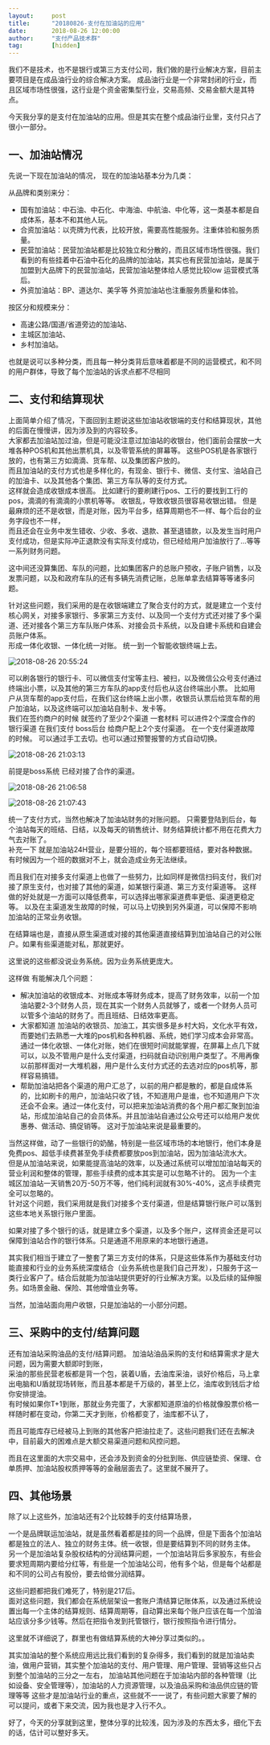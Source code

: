 ```yaml
---                                                                        
layout:     post                                            
title:      "20180826-支付在加油站的应用"                                                                       
date:       2018-08-26 12:00:00                                                                           
author:     "支付产品技术群"                                      
tag:		[hidden]                                
---
```


   
我们不是技术，也不是银行或第三方支付公司，我们做的是行业解决方案，目前主要项目是在成品油行业的综合解决方案。
成品油行业是一个非常封闭的行业，而且区域市场性很强，这行业是个资金密集型行业，交易高频、交易金额大是其特点。  
   
   
今天我分享的是支付在加油站的应用。但是其实在整个成品油行业里，支付只占了很小一部分。  
   

## 一、加油站情况
   
先说一下现在加油站的情况， 现在的加油站基本分为几类：  

从品牌和类别来分： 
- 国有加油站：中石油、中石化、中海油、中航油、中化等，这一类基本都是自成体系，基本不和其他人玩。  
- 合资加油站：以壳牌为代表，比较开放，需要高性能服务。注重体验和服务质量。   
- 民营加油站：民营加油站都是比较独立和分散的，而且区域市场性很强。我们看到的有些挂着中石油中石化的品牌的加油站，其实也有民营加油站，是属于加盟到大品牌下的民营加油站，民营加油站整体给人感觉比较low 运营模式落后。   
- 外资加油站：BP、道达尔、美孚等 外资加油站也注重服务质量和体验。  
     
按区分和规模来分： 
- 高速公路/国道/省道旁边的加油站、  
- 主城区加油站、  
- 乡村加油站。 

也就是说可以多种分类，而且每一种分类背后意味着都是不同的运营模式，和不同的用户群体，导致了每个加油站的诉求点都不尽相同  
   
## 二、支付和结算现状  
   
上面简单介绍了情况，下面回到主题说这些加油站收银端的支付和结算现状，其他的后面在慢慢讲，因为涉及到的内容较多。  
大家都去加油站加过油，但是可能没注意过加油站的收银台，他们面前会摆放一大堆各种POS机和其他出票机具，以及零管系统的屏幕等。 
这些POS机是各家银行放的，也有第三方如滴滴、货车帮、以及集团客户放的。  
而且加油站的支付方式也是多样化的，有现金、银行卡、微信、支付宝、油站自己的加油卡、以及其他各个集团、第三方车队等的支付方式。  
这样就会造成收银成本很高。 
比如建行的要刷建行pos、工行的要找到工行的pos，滴滴的有滴滴的小票机等等。
收银乱，导致收银员很容易收银出错。 
但是最麻烦的还不是收银，而是对账，因为平台多，结算周期也不一样、每个后台的业务字段也不一样，  
而且还会在业务中发生错收、少收、多收、退款、甚至退错款，以及发生当时用户支付成功，但是实际冲正退款没有实际支付成功，但已经给用户加油放行了...等等一系列财务问题。
   
这中间还没算集团、车队的问题，比如集团客户的总账户预收，子账户销售，以及发票问题，以及和政府车队的还有多辆先消费记账，总账单拿去结算等等诸多问题。  
   
针对这些问题，我们采用的是在收银端建立了聚合支付的方式，就是建立一个支付核心网关，对接多家银行、多家第三方支付、以及同一个支付方式还对接了多个渠道、还对接各个第三方车队账户体系、对接会员卡系统，以及自建卡系统和自建会员账户体系。  
形成一体化收银、一体化统一对账。 统一到一个智能收银终端上去。
   
![2018-08-26 20:55:24](http://static.cocolian.cn/img/201808/20180826_205524.png) 

 可以刷各银行的银行卡、可以微信支付宝等主扫、被扫，以及微信公众号支付通过终端出小票，以及其他的第三方车队的app支付后也从这台终端出小票。 
比如用户从货车帮的app支付后，在我们这台终端上出小票，收银员认票后给货车帮的用户加油站，以及这终端可以加油站自制卡、发卡等。  
我们在签约商户的时候 就签约了至少2个渠道 一套材料 可以进件2个深度合作的银行渠道 在我们支付 boss后台 给商户配上2个支付渠道。 在一个支付渠道故障的时候。 可以通过手工去切。也可以通过预警报警的方式自动切换。 

![2018-08-26 21:03:13](http://static.cocolian.cn/img/201808/20180826_210313.png) 

前提是boss系统 已经对接了合作的渠道。
   
![2018-08-26 21:06:58](http://static.cocolian.cn/img/201808/20180826_210658.png) 
   
![2018-08-26 21:07:43](http://static.cocolian.cn/img/201808/20180826_210743.png) 

统一了支付方式，当然也解决了加油站财务的对账问题。 
只需要登陆到后台，每个油站每天的班结、日结，以及每天的销售统计、财务结算统计都不用在花费大力气去对账了。  
补充一下 就是加油站24H营业，是要分班的，每个班都要班结，要对各种数据。 
有时候因为一个班的数据对不上，就会造成业务无法继续。  
   
而且我们在对接多支付渠道上也做了一些努力，比如同样是微信扫码支付，我们对接了原生支付，也对接了其他的渠道，如某银行渠道、第三方支付渠道等。 
这样做的好处就是一方面可以降低费率，可以选择出哪家渠道费率更低、渠道更稳定等。 
以及在主渠道发生故障的时候，可以马上切换到另外渠道，可以保障不影响加油站的正常业务收银。  
      
在结算端也是，直接从原生渠道或对接的其他渠道直接结算到加油站自己的对公账户。如果有些渠道能对私，那就更好。  
   
这里说的这些都没说业务系统。因为业务系统更庞大。 
      
这样做 有能解决几个问题：   
- 解决加油站的收银成本、对账成本等财务成本，提高了财务效率，以前一个加油站要2-3个财务人员，现在其实一个财务人员就够了，或者一个财务人员可以管多个油站的财务了。而且班结、日结效率更高。  
- 大家都知道 加油站的收银员、加油工，其实很多是乡村大妈，文化水平有效，而要她们去熟悉一大堆的pos机和各种机器、系统，她们学习成本会非常高。通过一体化收银、一体化对账，她们在很短时间就能掌握，在屏幕上点几下就可以，以及不管用户是什么支付渠道，扫码就自动识别用户类型了。不用再像以前那样面对一大堆机器，用户是什么支付方式还的去选对应的pos机等，那样容易搞错。     
- 帮助加油站把各个渠道的用户汇总了，以前的用户都是散的，都是自成体系的，比如刷卡的用户，加油站只收了钱，不知道用户是谁，也不知道用户下次还会不会来。通过一体化支付，可以把来加油站消费的各个用户都汇聚到加油站，形成加油站自己的会员体系。并且加油站自通过公众号还可以给用户发优惠券、做活动、搞促销等。 这对于加油站来说是最重要的。  
   
当然这样做，动了一些银行的奶酪，特别是一些区域市场的本地银行，他们本身是免费pos、超低手续费甚至免手续费都要放pos到加油站，因为加油站流水大。  
但是从加油站来说，如果能提高油站的效率，以及通过系统可以增加加油站每天的营业利润和整体的管理，那些手续费的成本其实是可以忽略不计的。
因为一个主城区加油站一天销售20万-50万不等，他们纯利润就有30%-40%，这点手续费完全可以忽略的。  
针对这个问题，我们采用就是我们对接多个支付渠道，但是结算银行账户可以落到这些本地关系银行账户里面。  
  
如果对接了多个银行的话，就是建立多个渠道，以及多个账户，这样资金还是可以保障到油站合作的银行体系。只是通道不用原来的本地银行通道。  
   
其实我们相当于建立了一整套了第三方支付的体系，只是这些体系作为基础支付功能直接和行业的业务系统深度结合（业务系统也是我们自己开发），只服务于这一类行业客户了。结合后就能为加油站提供更好的行业解决方案。以及后续的延伸服务。如场景金融、保险、其他增值业务等。  
   
当然，加油站面向用户收银，只是加油站的一小部分问题。  

## 三、采购中的支付/结算问题
   
还有加油站采购油品的支付/结算问题。 
加油站油品采购的支付和结算需求才是大问题，因为需要大额即时到账，  
采油的那些民营老板都是背一个包，装着U盾，去油库采油，谈好价格后，马上拿出电脑和U盾就现场转账，而且基本都是千万级的，甚至上亿，油库收到钱后才给你安排提油。  
有时候如果你T+1到账，那就业务完蛋了，大家都知道原油的价格就像股票价格一样随时都在变动，你第二天才到账，价格都变了，油库都不认了，  
   
而且可能库存已经被马上到账的其他客户把油拉走了。这些问题我们还在去解决中，目前最大的困难点是大额交易渠道问题和风控问题。  
   
而且在这里面的大宗交易中，还会涉及到资金的分批到账、供应链垫资、保理、仓单质押、加油站股权质押等等的金融层面去了。这里就不展开了。  

## 四、其他场景  
   
除了以上这些外，加油站还有2个比较棘手的支付结算场景，  
   
一个是品牌联运加油站，就是虽然看着都是挂的同一个品牌，但是下面各个加油站都是独立的法人、独立的财务主体。统一收银，但是要结算到不同的财务主体。    
另一个是加油站复杂股权结构的分润结算问题，一个加油站背后多家股东，有些会要求短周期内要给分红等，有些是一个加油站公司，他有多个站，但是每个站都是和不同的公司占有股份，要去给做分润结算。  
   
   
这些问题都把我们难死了，特别是217后。    
面对这些问题，我们都会在系统层架设一套账户清结算记账体系，以及通过系统设置出每一个主体的结算规则、结算周期等，自动算出来每个账户应该在每一个加油站应该分多少钱等。然后在把指令发到托管银行，银行按照指令进行情分。  
   
这里就不详细说了，群里也有做结算系统的大神分享过类似的。。  

   
其实加油站的整个系统应用远比我们看到的复杂得多，我们看到的就是加油站卖油，做用户营销，其实整个加油站的支付、用户管理、用户管理、营销等这些只占到整个加油站的三分之一左右， 加油站其他问题在于加油站内部的各种管理（比如设备、安全管理等），加油站的人力资源管理，以及油品采购和油品供应链的管理等等 这些才是加油站行业的重点，这些就不一一说了，有些问题大家要了解的可以提问，或者下来交流，因为我也是才入行不久。  

好了，今天的分享就到这里，整体分享的比较浅，因为涉及的东西太多，细化下去的话，估计可以整好多天。  

   
